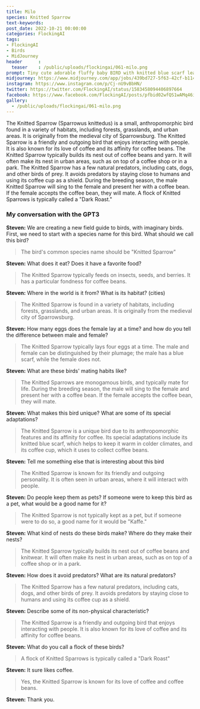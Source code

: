 ```yaml
---
title: Milo
species: Knitted Sparrow
text-keywords: 
post_date: 2022-10-21 00:00:00
categories: FlockingAI
tags:
- FlockingAI
- Birds
- MidJourney 
header      :
  teaser    : /public/uploads/flockingai/061-milo.png
prompt: Tiny cute adorable fluffy baby BIRD with knitted blue scarf leaning at a table in a medieval pub holding a coffee cup, anthropomorphic, Jean-Baptiste Monge, soft cinematic lighting, 8k, intricate details, portrait, Pixar style character, old fashioned movie style
midjourney: https://www.midjourney.com/app/jobs/439bd727-5f63-42cf-b114-e6105a21f519
instagram: https://www.instagram.com/p/Cj-nU9vBbHN/
twitter: https://twitter.com/FlockingAI/status/1583458094406897664
facebook: https://www.facebook.com/FlockingAI/posts/pfbid02wfQS1wAMq46ioKT7128BnSFZNMt4hLT8wdwhsodf8jqek8BjhkiaEaaTQo6AxCjDl
gallery: 
  - /public/uploads/flockingai/061-milo.png
---
```


The Knitted Sparrow (Sparrowus knittedus) is a small, anthropomorphic bird found in a variety of habitats, including forests, grasslands, and urban areas. It is originally from the medieval city of Sparrowsburg. The Knitted Sparrow is a friendly and outgoing bird that enjoys interacting with people. It is also known for its love of coffee and its affinity for coffee beans. The Knitted Sparrow typically builds its nest out of coffee beans and yarn. It will often make its nest in urban areas, such as on top of a coffee shop or in a park. The Knitted Sparrow has a few natural predators, including cats, dogs, and other birds of prey. It avoids predators by staying close to humans and using its coffee cup as a shield. During the breeding season, the male Knitted Sparrow will sing to the female and present her with a coffee bean. If the female accepts the coffee bean, they will mate. A flock of Knitted Sparrows is typically called a "Dark Roast."

### My conversation with the GPT3

**Steven:** We are creating a new field guide to birds, with imaginary birds. First, we need to start with a species name for this bird. What should we call this bird?

> The bird's common species name should be "Knitted Sparrow"

**Steven:** What does it eat? Does it have a favorite food?

> The Knitted Sparrow typically feeds on insects, seeds, and berries. It has a particular fondness for coffee beans.

**Steven:** Where in the world is it from? What is its habitat? (cities)

> The Knitted Sparrow is found in a variety of habitats, including forests, grasslands, and urban areas. It is originally from the medieval city of Sparrowsburg.

**Steven:** How many eggs does the female lay at a time? and how do you tell the difference between male and female?

> The Knitted Sparrow typically lays four eggs at a time. The male and female can be distinguished by their plumage; the male has a blue scarf, while the female does not.

**Steven:** What are these birds' mating habits like?

> The Knitted Sparrows are monogamous birds, and typically mate for life. During the breeding season, the male will sing to the female and present her with a coffee bean. If the female accepts the coffee bean, they will mate.

**Steven:** What makes this bird unique? What are some of its special adaptations?

> The Knitted Sparrow is a unique bird due to its anthropomorphic features and its affinity for coffee. Its special adaptations include its knitted blue scarf, which helps to keep it warm in colder climates, and its coffee cup, which it uses to collect coffee beans.

**Steven:** Tell me something else that is interesting about this bird

> The Knitted Sparrow is known for its friendly and outgoing personality. It is often seen in urban areas, where it will interact with people.

**Steven:** Do people keep them as pets? If someone were to keep this bird as a pet, what would be a good name for it?

> The Knitted Sparrow is not typically kept as a pet, but if someone were to do so, a good name for it would be "Kaffe."

**Steven:** What kind of nests do these birds make? Where do they make their nests?

> The Knitted Sparrow typically builds its nest out of coffee beans and knitwear. It will often make its nest in urban areas, such as on top of a coffee shop or in a park.

**Steven:** How does it avoid predators? What are its natural predators?

> The Knitted Sparrow has a few natural predators, including cats, dogs, and other birds of prey. It avoids predators by staying close to humans and using its coffee cup as a shield.

**Steven:** Describe some of its non-physical characteristic?

> The Knitted Sparrow is a friendly and outgoing bird that enjoys interacting with people. It is also known for its love of coffee and its affinity for coffee beans.

**Steven:** What do you call a flock of these birds?

> A flock of Knitted Sparrows is typically called a "Dark Roast"

**Steven:** It sure likes coffee.

> Yes, the Knitted Sparrow is known for its love of coffee and coffee beans.

**Steven:** Thank you.
